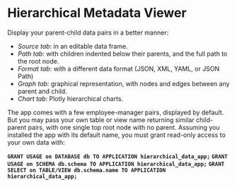 # Hierarchical Metadata Viewer

Display your parent-child data pairs in a better manner:

* *Source tab*: in an editable data frame.
* *Path tab*: with children indented below their parents, and the full path to the root node.
* *Format tab*: with a different data format (JSON, XML, YAML, or JSON Path)
* *Graph tab*: graphical representation, with nodes and edges between any parent and child.
* *Chart tab*: Plotly hierarchical charts.

The app comes with a few employee-manager pairs, displayed by default. But you may pass your own table or view name returning similar child-parent pairs, with one single top root node with no parent. Assuming you installed the app with its default name, you must grant read-only access to your own data with:

**`GRANT USAGE on DATABASE db TO APPLICATION hierarchical_data_app;`**
**`GRANT USAGE on SCHEMA db.schema TO APPLICATION hierarchical_data_app;`**
**`GRANT SELECT on TABLE/VIEW db.schema.name TO APPLICATION hierarchical_data_app;`**
